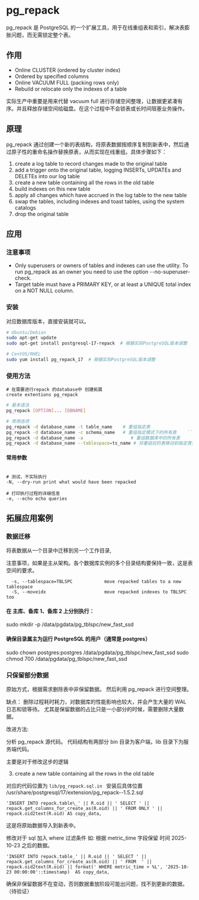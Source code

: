 # pg_repack

pg_repack 是 PostgreSQL 的一个扩展工具，用于在线重组表和索引，解决表膨胀问题，而无需锁定整个表。

## 作用

- Online CLUSTER (ordered by cluster index)
- Ordered by specified columns
- Online VACUUM FULL (packing rows only)
- Rebuild or relocate only the indexes of a table

实际生产中重要是用来代替 vacuum full 进行存储空间整理，让数据更紧凑有序。并且释放存储空间给磁盘。在这个过程中不会锁表或长时间阻塞业务操作。

## 原理

pg_repack 通过创建一个新的表结构，将原表数据按顺序复制到新表中，然后通过原子性的重命名操作替换原表，从而实现在线重组。具体步骤如下：

1.  create a log table to record changes made to the original table
2.  add a trigger onto the original table, logging INSERTs, UPDATEs and DELETEs into our log table
3.  create a new table containing all the rows in the old table
4.  build indexes on this new table
5.  apply all changes which have accrued in the log table to the new table
6.  swap the tables, including indexes and toast tables, using the system catalogs
7.  drop the original table

## 应用

### 注意事项

- Only superusers or owners of tables and indexes can use the utility. To run pg_repack as an owner you need to use the option --no-superuser-check.
- Target table must have a PRIMARY KEY, or at least a UNIQUE total index on a NOT NULL column.

### 安装

对应数据库版本，直接安装就可以。

```bash
# Ubuntu/Debian
sudo apt-get update
sudo apt-get install postgresql-17-repack  # 根据实际PostgreSQL版本调整

# CentOS/RHEL
sudo yum install pg_repack_17  # 根据实际PostgreSQL版本调整

```

### 使用方法

```
# 在需要进行repack 的database中 创建拓展
create extentions pg_repack
```

```bash
# 基本语法
pg_repack [OPTION]... [DBNAME]

```

````bash
# 常用选项
pg_repack -d database_name -t table_name    # 重组指定表
pg_repack -d database_name -c schema_name   # 重组指定模式下的所有表    ```bash
pg_repack -d database_name -a                  # 重组数据库中的所有表
pg_repack -d database_name --tablespace=ts_name # 将重组后的表移动到指定表空间
````

#### 常用参数

```

# 测试，不实际执行
-N, --dry-run print what would have been repacked

# 打印执行过程的详细信息
-e, --echo echo queries
```

## 拓展应用案例

### 数据迁移

将表数据从一个目录中迁移到另一个工作目录,

注意事项，如果是主从架构。各个数据库实例的多个目录结构要保持一致，这是表空间的要求。

```
  -s, --tablespace=TBLSPC            move repacked tables to a new tablespace
  -S, --moveidx                      move repacked indexes to TBLSPC too

```

#### 在 主库、备库 1、备库 2 上分别执行：

sudo mkdir -p /data/pgdata/pg_tblspc/new_fast_ssd

#### 确保目录属主为运行 PostgreSQL 的用户（通常是 postgres）

sudo chown postgres:postgres /data/pgdata/pg_tblspc/new_fast_ssd
sudo chmod 700 /data/pgdata/pg_tblspc/new_fast_ssd

### 只保留部分数据

原始方式，根据需求删除表中非保留数据。 然后利用 pg_repack 进行空间整理。

缺点： 删除过程耗时耗力，对数据库的性能影响也较大，并会产生大量的 WAL 日志和锁等待。 尤其是保留数据的占比只是一小部分的时候，需要删除大量数据。

改进方法:

分析 pg_repack 源代码。 代码结构有两部分 bin 目录为客户端，lib 目录下为服务端代码。

主要是对于修改这步的逻辑

3.  create a new table containing all the rows in the old table

对应的代码位置为 `lib/pg_repack.sql.in ` 安装后具体位置 /usr/share/postgresql/17/extension/pg_repack--1.5.2.sql

```
'INSERT INTO repack.table\_' || R.oid || ' SELECT ' || repack.get_columns_for_create_as(R.oid) || ' FROM ONLY ' || repack.oid2text(R.oid) AS copy_data,
```

这是将原始数据导入到新表中。

修改对于 sql 加入 where 过滤条件 如: 根据 metric_time 字段保留 时间 2025-10-23 之后的数据。

```
'INSERT INTO repack.table_' || R.oid || ' SELECT ' || repack.get_columns_for_create_as(R.oid) || ' FROM  ' || repack.oid2text(R.oid) || format(' WHERE metric_time > %L', '2025-10-23 00:00:00'::timestamp)  AS copy_data,

```

确保非保留数据不在变动，否则数据重放阶段可能出问题，找不到更新的数据。（待验证）
